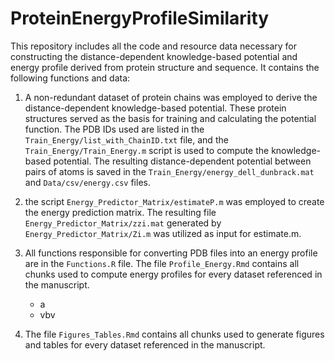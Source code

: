 # ProteinEnergyProfileSimilarity
This repository includes all the code and resource data necessary for constructing the distance-dependent knowledge-based potential and energy profile derived from protein structure and sequence. It contains the following functions and data:

1. A non-redundant dataset of protein chains was employed to derive the distance-dependent knowledge-based potential. These protein structures served as the basis for training and calculating the potential function. The PDB IDs used are listed in the `Train_Energy/list_with_ChainID.txt` file, and the `Train_Energy/Train_Energy.m` script is used to compute the knowledge-based potential. The resulting distance-dependent potential between pairs of atoms is saved in the `Train_Energy/energy_dell_dunbrack.mat` and `Data/csv/energy.csv` files.

2. the script `Energy_Predictor_Matrix/estimateP.m` was employed to create the energy prediction matrix. The resulting file `Energy_Predictor_Matrix/zzi.mat` generated by `Energy_Predictor_Matrix/Zi.m` was utilized as input for estimate.m.

3. All functions responsible for converting PDB files into an energy profile are in the `Functions.R` file. The file `Profile_Energy.Rmd` contains all chunks used to compute energy profiles for every dataset referenced in the manuscript.
   - a
   - vbv

5. The file `Figures_Tables.Rmd` contains all chunks used to generate figures and tables for every dataset referenced in the manuscript.
